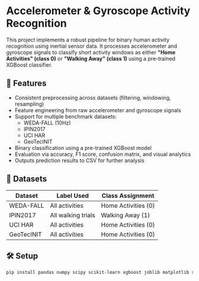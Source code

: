 # Accelerometer & Gyroscope Activity Recognition

This project implements a robust pipeline for binary human activity recognition using inertial sensor data. It processes accelerometer and gyroscope signals to classify short activity windows as either **"Home Activities" (class 0)** or **"Walking Away" (class 1)** using a pre-trained XGBoost classifier.

## 🚀 Features

- Consistent preprocessing across datasets (filtering, windowing, resampling)
- Feature engineering from raw accelerometer and gyroscope signals
- Support for multiple benchmark datasets:
  - WEDA-FALL (10Hz)
  - IPIN2017
  - UCI HAR
  - GeoTecINIT
- Binary classification using a pre-trained XGBoost model
- Evaluation via accuracy, F1 score, confusion matrix, and visual analytics
- Outputs prediction results to CSV for further analysis

## 📁 Datasets

| Dataset     | Label Used          | Class Assignment   |
|-------------|---------------------|--------------------|
| WEDA-FALL   | All activities      | Home Activities (0)|
| IPIN2017    | All walking trials  | Walking Away (1)   |
| UCI HAR     | All activities      | Home Activities (0)|
| GeoTecINIT  | All activities      | Home Activities (0)|

## 🛠️ Setup

```bash
pip install pandas numpy scipy scikit-learn xgboost joblib matplotlib seaborn rarfile
